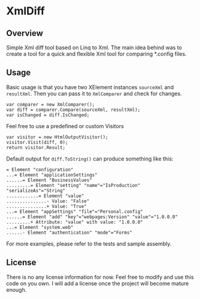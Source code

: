 XmlDiff
=======

Overview
--------

Simple Xml diff tool based on Linq to Xml.
The main idea behind was to create a tool for a quick and flexible Xml tool for comparing *.config files.

Usage
-----

Basic usage is that you have two XElement instances ```sourceXml``` and ```resultXml```.
Then you can pass it to ```XmlComparer``` and check for changes.
```
var comparer = new XmlComparer();
var diff = comparer.Compare(sourceXml, resultXml);
var isChanged = diff.IsChanged;
```

Feel free to use a predefined or custom Visitors
```
var visitor = new HtmlOutputVisitor();
visitor.Visit(diff, 0);
return visitor.Result;
```

Default output for ```diff.ToString()``` can produce something like this: 
```
= Element "configuration"
...= Element "applicationSettings"
......= Element "BusinessValues"
.........= Element "setting" "name"="IsProduction" "serializeAs"="String"
............= Element "value"
...............- Value: "False"
...............+ Value: "True"
...= Element "appSettings" "file"="Personal.config"
......= Element "add" "key"="webpages:Version" "value"="1.0.0.0"
.........+ Attribute: "value" with value: "1.0.0.0"
...= Element "system.web"
......- Element "authentication" "mode"="Forms"
```

For more examples, please refer to the tests and sample assembly.

License
-------

There is no any license information for now. Feel free to modify and use this code on you own. I will add a license once the project will become mature enough.


